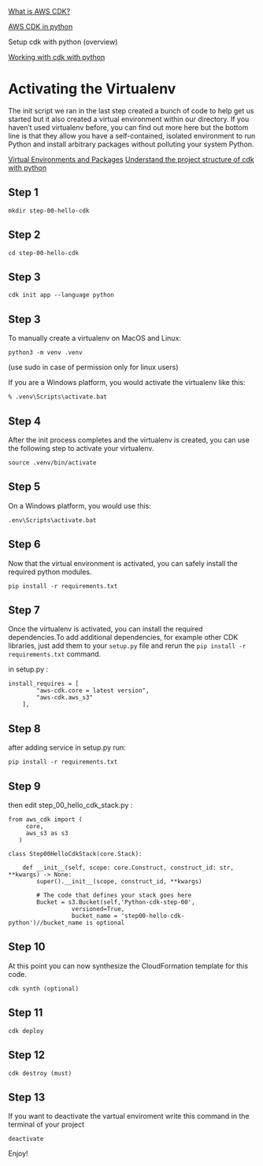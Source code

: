 [What is AWS CDK?](https://docs.aws.amazon.com/cdk/latest/guide/home.html)

[AWS CDK in python](https://docs.aws.amazon.com/cdk/api/latest/python/index.html)

Setup cdk with python (overview)

[Working with cdk with python](https://docs.aws.amazon.com/cdk/latest/guide/work-with-cdk-python.html)

# Activating the Virtualenv
The init script we ran in the last step created a bunch of code to help get us started but it also created a virtual environment within our directory. If you haven’t used virtualenv before, you can find out more here but the bottom line is that they allow you have a self-contained, isolated environment to run Python and install arbitrary packages without polluting your system Python.

[Virtual Environments and Packages](https://docs.python.org/3/tutorial/venv.html#virtual-environments-and-packages)
[Understand the project structure of cdk with python](https://cdkworkshop.com/30-python/20-create-project/300-structure.html)
## Step 1
```
mkdir step-00-hello-cdk 
```

## Step 2
```
cd step-00-hello-cdk
```

## Step 3
```
cdk init app --language python
```

## Step 3
To manually create a virtualenv on MacOS and Linux:
```
python3 -m venv .venv
```
(use sudo in case of permission only for linux users)

If you are a Windows platform, you would activate the virtualenv like this:
```
% .venv\Scripts\activate.bat
```

## Step 4
After the init process completes and the virtualenv is created, you can use the following
step to activate your virtualenv.
```
source .venv/bin/activate
```

## Step 5
On a Windows platform, you would use this:
```
.env\Scripts\activate.bat
```

## Step 6
Now that the virtual environment is activated, you can safely install the required python modules.
```
pip install -r requirements.txt
```

## Step 7
Once the virtualenv is activated, you can install the required dependencies.To add additional dependencies, for example other CDK libraries, just add
them to your `setup.py` file and rerun the `pip install -r requirements.txt`
command.

in setup.py :
```
install_requires = [
        "aws-cdk.core = latest version",
        "aws-cdk.aws_s3"
    ],
```

## Step 8
after adding service in setup.py run:
```
pip install -r requirements.txt
```

## Step 9
then edit step_00_hello_cdk_stack.py :
```
from aws_cdk import (
     core, 
     aws_s3 as s3
   )
   
class Step00HelloCdkStack(core.Stack):

    def __init__(self, scope: core.Construct, construct_id: str, **kwargs) -> None:
        super().__init__(scope, construct_id, **kwargs)
        
        # The code that defines your stack goes here
        Bucket = s3.Bucket(self,'Python-cdk-step-00',
                  versioned=True,
                  bucket_name = 'step00-hello-cdk-python')//bucket_name is optional
```

## Step 10
At this point you can now synthesize the CloudFormation template for this code.
```
cdk synth (optional)
```

## Step 11
```
cdk deploy
```
## Step 12
```
cdk destroy (must)
```
## Step 13
If you want to deactivate the vartual enviroment write this command in the terminal of your project
```
deactivate
```

Enjoy!
